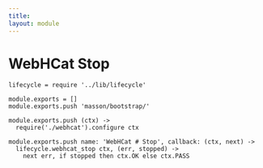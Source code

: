 ```yaml
---
title: 
layout: module
---
```


# WebHCat Stop

    lifecycle = require '../lib/lifecycle'

    module.exports = []
    module.exports.push 'masson/bootstrap/'

    module.exports.push (ctx) ->
      require('./webhcat').configure ctx

    module.exports.push name: 'WebHCat # Stop', callback: (ctx, next) ->
      lifecycle.webhcat_stop ctx, (err, stopped) ->
        next err, if stopped then ctx.OK else ctx.PASS
